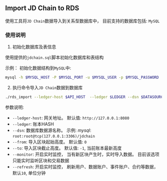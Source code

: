 ## Import JD Chain to RDS


使用工具将`JD Chain`数据导入到关系型数据库中， 目前支持的数据库包括: `MySQL`

### 使用说明

1. 初始化数据库及表信息

使用提供的`jdchain.sql`脚本初始化数据库和表结构

示例： 初始化数据结构到`MySQL`中:

```sh
mysql -h $MYSQL_HOST -P $MYSQL_PORT -u $MYSQL_USER -p $MYSQL_PASSWORD  < ./jdchain.sql
```

2. 执行命令导入`JD Chain`数据到数据库

```sh
./rds_import --ledger-host $API_HOST  --ledger $LEDGER --dsn $DATASOURCE_NAME --from $FROM --to $TO 
```

参数说明:

* `--ledger-host`:  网关地址。 默认值: `http://127.0.0.1:8080`
* `--ledger`:  账本HASH
* `--dsn`:  数据库数据源名称。 示例: *mysql*: `root:root@tcp(127.0.0.1:3306)/jdchain`
* `--from`:  导入区块起始高度。 默认值: `0`
* `--to`:  导入区块截止高度。 默认值: `-1`, 当前账本最新高度
* `--monitor`: 开启实时监控， 当有新区块产生时，实时导入数据。 目前该选项只能实时监听区块和交易数据
* `--refresh`: 开启实时监控， 刷新用户、数据账户、事件账户、合约等数据， 默认`10`, 单位分钟



